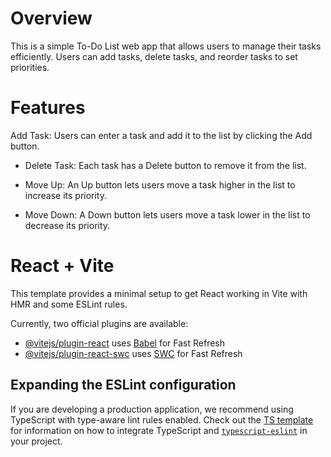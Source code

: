 # Overview
This is a simple To-Do List web app that allows users to manage their tasks efficiently. Users can add tasks, delete tasks, and reorder tasks to set priorities.

# Features
Add Task: Users can enter a task and add it to the list by clicking the Add button.

- Delete Task: Each task has a Delete button to remove it from the list.

- Move Up: An Up button lets users move a task higher in the list to increase its priority.

- Move Down: A Down button lets users move a task lower in the list to decrease its priority.


# React + Vite

This template provides a minimal setup to get React working in Vite with HMR and some ESLint rules.

Currently, two official plugins are available:

- [@vitejs/plugin-react](https://github.com/vitejs/vite-plugin-react/blob/main/packages/plugin-react) uses [Babel](https://babeljs.io/) for Fast Refresh
- [@vitejs/plugin-react-swc](https://github.com/vitejs/vite-plugin-react/blob/main/packages/plugin-react-swc) uses [SWC](https://swc.rs/) for Fast Refresh

## Expanding the ESLint configuration

If you are developing a production application, we recommend using TypeScript with type-aware lint rules enabled. Check out the [TS template](https://github.com/vitejs/vite/tree/main/packages/create-vite/template-react-ts) for information on how to integrate TypeScript and [`typescript-eslint`](https://typescript-eslint.io) in your project.
